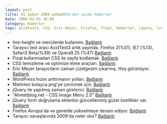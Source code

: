 ```yaml
---
layout: post
title: 01 Şubat 2008 web&#039;den seçme haberler
Date: 2008-02-01 16:08
Category: Haberler
tags: acidtest3, CSS, Eric Meyer, Firefox, float, Haberler, jquery, line-height, WordPress
---
```


-   line-height ve menülerde kullanımı. [Bağlantı][]
-   Tarayıcı test aracı AcidTest3 artık yayında. Firefox 2(%51), IE7
    (%13), Safari3 Beta(%39) ve Opera9.25 (%47) [Bağlantı][1]
-   Float kullanmadan CSS ile sayfa kodlamak. [Bağlantı][2]
-   CSS temizleme ve optimize etme araçları. [Bağlantı][3]
-   Eric Meyer tarayıcıların zaman çizelgesini çıkarmış. Hoş görünüyor.
    [Bağlantı][4]
-   WordPress hızını arttırmanın yolları. [Bağlantı][5]
-   Metinleri kolayca png'ye çevirmek için. [Bağlantı][6]
-   jQuery ile yapılmış zaman gösterici. [Bağlantı][7]
-   "Ahmetblog.net - CSS Image Menu 2.0" [Bağlantı][8]
-   jQuery form doğrulama eklentisi güncellenmiş güzel özellikler var.
    [Bağlantı][9]
-   Firefox Avrupa'da ve genelde yükselmeye devam ediyor. [Bağlantı][10]
-   Tarayıcı savaşlarında 2009'da neler olur? [Bağlantı][11]


  [Bağlantı]: http://cssglobe.com/post/1249/using-linehieght-with-menus
    "line-height"
  [1]: http://acid3.acidtests.org/ "acidtest3"
  [2]: http://tjkdesign.com/articles/float-less_css_layouts.asp
    "css ile floatsız kodlama"
  [3]: http://vandelaydesign.com/blog/css/clean-css-code/ "css araçları"
  [4]: http://meyerweb.com/eric/browsers/timeline-structured.html
    "web tarayıcı zaman çizelgesi"
  [5]: http://michael.biven.org/2008/01/23/optimizing-performance-for-wordpress/
    "wordpress performansı"
  [6]: http://www.text2png.com/ "png ye çevir"
  [7]: http://ejohn.org/blog/javascript-pretty-date/ "zaman gösterici"
  [8]: http://www.ahmetblog.net/ahmetblognet-css-image-menu-20/
    "css resim menü"
  [9]: http://bassistance.de/2008/01/20/release-validation-plugin-12/
    "jquery form doğrulama"
  [10]: http://www.itwire.com/content/view/16329/53/
    "firefox yükseliyor"
  [11]: http://ejohn.org/blog/the-browsers-of-2009/ "tarayıcı savaşları"
